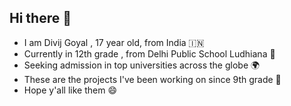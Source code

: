## Hi there 👋
- I am Divij Goyal , 17 year old, from India 🇮🇳
- Currently in 12th grade , from Delhi Public School Ludhiana 🔭
- Seeking admission in top universities across the globe 🌍 
- These are the projects I've been working on since 9th grade 🦾 
- Hope y'all like them 😄 
<!--
**DIVIJGOYAL7080/DIVIJGOYAL7080** is a ✨ _special_ ✨ repository because its `README.md` (this file) appears on your GitHub profile.

Here are some ideas to get you started:

- 🔭 I’m currently working on 
- 🌱 I’m currently learning ...
- 👯 I’m looking to collaborate on ...
- 🤔 I’m looking for help with ...
- 💬 Ask me about 
- 📫 How to reach me: through my social media handles 
- 😄 Pronouns: he/him

-->
